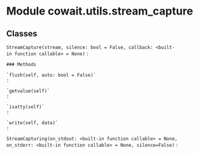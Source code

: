Module cowait.utils.stream_capture
==================================

Classes
-------

`StreamCapture(stream, silence: bool = False, callback: <built-in function callable> = None)`
:   

    ### Methods

    `flush(self, auto: bool = False)`
    :

    `getvalue(self)`
    :

    `isatty(self)`
    :

    `write(self, data)`
    :

`StreamCapturing(on_stdout: <built-in function callable> = None, on_stderr: <built-in function callable> = None, silence=False)`
: